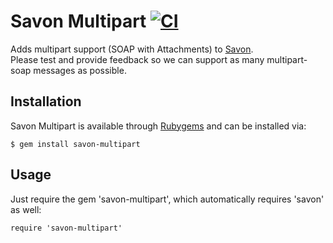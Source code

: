 Savon Multipart [![CI](https://github.com/savonrb/savon-multipart/actions/workflows/ci.yml/badge.svg)](https://github.com/savonrb/savon-multipart/actions/workflows/ci.yml)
===============

Adds multipart support (SOAP with Attachments) to [Savon](https://github.com/savonrb/savon).  
Please test and provide feedback so we can support as many multipart-soap messages as possible.

Installation
------------

Savon Multipart is available through [Rubygems](http://rubygems.org/gems/savon-multipart) and can be installed via:

```
$ gem install savon-multipart
```

Usage
------------

Just require the gem 'savon-multipart', which automatically requires 'savon' as well:

```
require 'savon-multipart'
```
